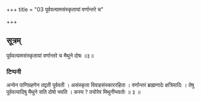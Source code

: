 +++
title = "03 पूर्ववत्यामसंस्कृतायां वर्णान्तरे च"

+++
## सूत्रम्
पूर्ववत्यामसंस्कृतायां वर्णान्तरे च मैथुने दोषः ॥३॥  
### टिप्पनी
अन्येन पाणिग्रहणेन तद्वती पूर्ववती । असंस्कृता विवाहसंस्काररहिता । वर्णान्तरं ब्राह्मणादेः क्षत्रियादिः । तेषु पूर्ववत्यादिषु मैथुने सति दोषो भवति । कस्य ? तयोरेव मिथुनीभवतोः ॥ ३ ॥  
